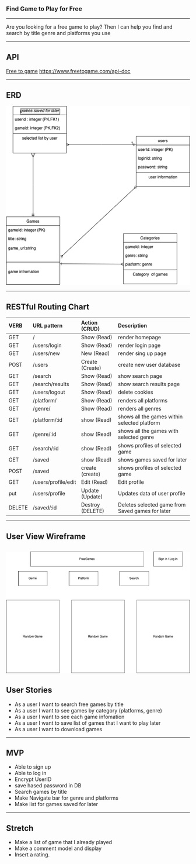 ### Find Game to Play for Free
---

Are you looking for a free game to play? 
Then I can help you find and search by title genre and platforms you use

---

## API
 [Free to game](https://www.freetogame.com/api-doc)
 https://www.freetogame.com/api-doc


---

## ERD


![ERD](ERD.png)


---

## RESTful Routing Chart

| VERB | URL pattern | Action \(CRUD\) | Description |
| :--- | :--- | :--- | :--- |
| GET | / | Show \(Read\) | render homepage |
| GET | /users/login | Show \(Read\) | render login page |
| GET | /users/new | New \(Read\) | render sing up page|
| POST | /users |Create \(Create\) | create new user database|
| GET | /search | Show \(Read\) | show search page|
| GET | /search/results | Show \(Read\) | show search results page|
| GET | /users/logout| Show \(Read\) | delete cookies|
| GET | /platform/ | Show \(Read\) | renders all platforms |
| GET | /genre/ | Show \(Read\) | renders all genres|
| GET | /platform/:id |show \(Read\)| shows all the games within selected platform
| GET | /genre/:id | show \(Read\) | shows all the games with selected genre
| GET | /search/:id | show \(Read\) | shows profiles of selected game
| GET | /saved | show \(Read\) | shows games saved for later
| POST | /saved | create \(create\) | shows profiles of selected game
| GET | /users/profile/edit | Edit \(Read\) | Edit profile
| put | /users/profile| Update \(Update\) | Updates data of user profile
| DELETE | /saved/:id | Destroy \(DELETE\) | Deletes selected game from Saved games for later

---

## User View Wireframe

![Wireframe](Untitled.png)
---

## User Stories
- As a user I want to search free games by title
- As a user I want to see games by category (platforms, genre)
- As a user I want to see each game infomation
- As a user I want to save list of games that I want to play later
- As a user I want to download games

---

## MVP
- Able to sign up
- Able to log in
- Encrypt UserID
- save hased password in DB
- Search games by title
- Make Navigate bar for genre and platforms
- Make list for games saved for later

--- 

## Stretch
- Make a list of game that I already played
- Make a comment model and display
- Insert a rating.